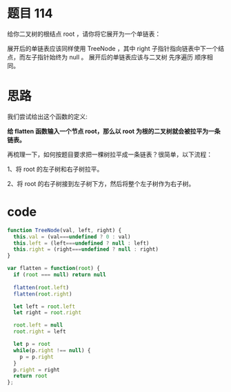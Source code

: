 # 题目  114
给你二叉树的根结点 root ，请你将它展开为一个单链表：

展开后的单链表应该同样使用 TreeNode ，其中 right 子指针指向链表中下一个结点，而左子指针始终为 null 。
展开后的单链表应该与二叉树 先序遍历 顺序相同。

# 思路
我们尝试给出这个函数的定义:

**给 flatten 函数输入一个节点 root，那么以 root 为根的二叉树就会被拉平为一条链表。**

再梳理一下，如何按题目要求把一棵树拉平成一条链表？很简单，以下流程：

1、将 root 的左子树和右子树拉平。

2、将 root 的右子树接到左子树下方，然后将整个左子树作为右子树。

# code
```js
function TreeNode(val, left, right) {
  this.val = (val===undefined ? 0 : val)
  this.left = (left===undefined ? null : left)
  this.right = (right===undefined ? null : right)
}

var flatten = function(root) {
  if (root === null) return null
  
  flatten(root.left)
  flatten(root.right)

  let left = root.left
  let right = root.right

  root.left = null
  root.right = left

  let p = root
  while(p.right !== null) {
    p = p.right
  }
  p.right = right
  return root
};

```
